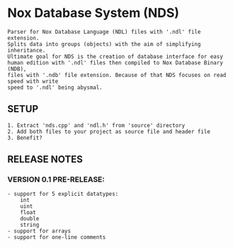 # Nox Database System (NDS)

    Parser for Nox Database Language (NDL) files with '.ndl' file extension.
    Splits data into groups (objects) with the aim of simplifying inheritance.
    Ultimate goal for NDS is the creation of database interface for easy
    human edition with '.ndl' files then compiled to Nox Database Binary (NDB),
    files with '.ndb' file extension. Because of that NDS focuses on read speed with write
    speed to '.ndl' being abysmal.

## SETUP

    1. Extract 'nds.cpp' and 'ndl.h' from 'source' directory
    2. Add both files to your project as source file and header file
    3. Benefit?

## RELEASE NOTES

### VERSION 0.1 PRE-RELEASE:

    - support for 5 explicit datatypes:
        int
        uint
        float
        double
        string
    - support for arrays
    - support for one-line comments
